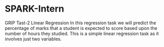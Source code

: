 # SPARK-Intern
GRIP
Tast-2
Linear Regression
In this regression task we will predict the percentage of marks that a student is expected to score based upon the number of hours they studied. This is a simple linear regression task as it involves just two variables.



